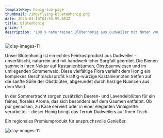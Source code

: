 ```yaml
---
templateKey: honig-sub-page
thumbnail: /img/flying-bluetenhonig.png
date: 2023-03-16T04:59:59.653Z
title: Blütenhonig 
price: 7
description: "100 % naturreiner Blütenhonig aus Dudweiler mit Noten von Kastanie, Obstblüten und Sommerwald."
---
```


![clay-images-11](/img/product-bluetenhonig.png)

Unser Blütenhonig ist ein echtes Feinkostprodukt aus Dudweiler – unverfälscht, naturrein und mit handwerklicher Sorgfalt geerntet. Die Bienen sammeln ihren Nektar auf Kastanienbäumen, Obstbaumwiesen und im umliegenden Sommerwald. Diese vielfältige Flora verleiht dem Honig ein komplexes Geschmacksprofil: kräftig-würzige Kastaniennoten treffen auf die sanfte Süße der Obstblüten, abgerundet durch harzige Nuancen aus dem Wald.

In der Sommertracht sorgen zusätzlich Beeren- und Lavendelblüten für ein feines, florales Aroma, das sich besonders auf dem Gaumen entfaltet. Ob pur genossen, zu Käse serviert oder in einer eleganten Vinaigrette verarbeitet – dieser Honig bringt das Terroir Dudweilers auf Ihren Tisch.

Ein regionales Premiumprodukt für anspruchsvolle Genießer.

![clay-images-11](/img/Honig-Etikett-Bluetenhonig.png)
